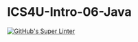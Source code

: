 # ICS4U-Intro-06-Java
[![GitHub's Super Linter](https://github.com/Roman-Cernetchi/ICS4U-Intro-06-Java/workflows/GitHub's%20Super%20Linter/badge.svg)](https://github.com/Roman-Cernetchi/ICS4U-Intro-06-Java/actions)
